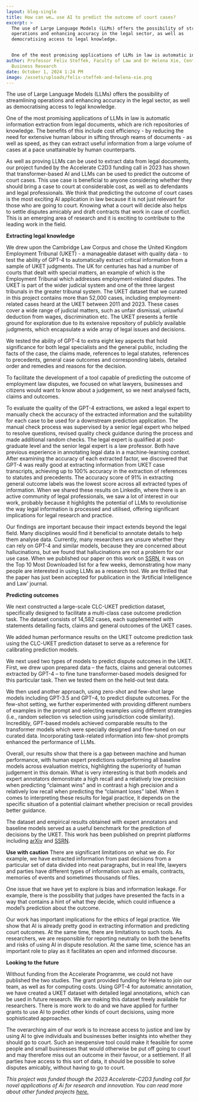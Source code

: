 ```yaml
---
layout: blog-single
title: How can we… use AI to predict the outcome of court cases?
excerpt: >
  The use of Large Language Models (LLMs) offers the possibility of streamlining
  operations and enhancing accuracy in the legal sector, as well as
  democratising access to legal knowledge.


  One of the most promising applications of LLMs in law is automatic information extraction from legal documents, which are rich repositories of knowledge. The benefits of this include cost efficiency - by reducing the need for extensive human labour in sifting through reams of documents - as well as speed, as they can extract useful information from a large volume of cases at a pace unattainable by human counterparts. 
author: Professor Felix Steffek, Faculty of Law and Dr Helena Xie, Centre for
  Business Research
date: October 1, 2024 1:24 PM
image: /assets/uploads/felix-steffek-and-helena-xie.png
---
```

The use of Large Language Models (LLMs) offers the possibility of streamlining operations and enhancing accuracy in the legal sector, as well as democratising access to legal knowledge.


One of the most promising applications of LLMs in law is automatic information extraction from legal documents, which are rich repositories of knowledge. The benefits of this include cost efficiency - by reducing the need for extensive human labour in sifting through reams of documents - as well as speed, as they can extract useful information from a large volume of cases at a pace unattainable by human counterparts. 


As well as proving LLMs can be used to extract data from legal documents, our project funded by the Accelerate C2D3 funding call in 2023 has shown that transformer-based AI and LLMs can be used to predict the outcome of court cases. This use case is beneficial to anyone considering whether they should bring a case to court at considerable cost, as well as to defendants and legal professionals. We think that predicting the outcome of court cases is the most exciting AI application in law because it is not just relevant for those who are going to court. Knowing what a court will decide also helps to settle disputes amicably and draft contracts that work in case of conflict. This is an emerging area of research and it is exciting to contribute to the leading work in the field. 


**Extracting legal knowledge**


We drew upon the Cambridge Law Corpus and chose the United Kingdom Employment Tribunal (UKET) - a manageable dataset with quality data - to test the ability of GPT-4 to automatically extract critical information from a sample of UKET judgments. The UK for centuries has had a number of courts that dealt with special matters, an example of which is the Employment Tribunal which addresses employment-related disputes. The UKET is part of the wider judicial system and one of the three largest tribunals in the greater tribunal system. The UKET dataset that we curated in this project contains more than 52,000 cases, including employment-related cases heard at the UKET between 2011 and 2023. These cases cover a wide range of judicial matters, such as unfair dismissal, unlawful deduction from wages, discrimination etc.  The UKET presents a fertile ground for exploration due to its extensive repository of publicly available judgments, which encapsulate a wide array of legal issues and decisions. 


We tested the ability of GPT-4 to extra eight key aspects that hold significance for both legal specialists and the general public, including the facts of the case, the claims made, references to legal statutes, references to precedents, general case outcomes and corresponding labels, detailed order and remedies and reasons for the decision. 


To facilitate the development of a tool capable of predicting the outcome of employment law disputes, we focused on what lawyers, businesses and citizens would want to know about a judgement, so we next analysed facts, claims and outcomes.


To evaluate the quality of the GPT-4 extractions, we asked a legal expert to manually check the accuracy of the extracted information and the suitability for each case to be used for a downstream prediction application. The manual check process was supervised by a senior legal expert who helped to resolve questions, revised quality check guidance during the process and made additional random checks. The legal expert is qualified at post-graduate level and the senior legal expert is a law professor. Both have previous experience in annotating legal data in a machine-learning context. After examining the accuracy of each extracted factor, we discovered that GPT-4 was really good at extracting information from UKET case transcripts, achieving up to 100% accuracy in the extraction of references to statutes and precedents. The accuracy score of 91% in extracting general outcome labels was the lowest score across all extracted types of information. When we shared these results on LinkedIn, where there is an active community of legal professionals, we saw a lot of interest in our work, probably because it highlights the potential of LLMs to revolutionise the way legal information is processed and utilised, offering significant implications for legal research and practice.


Our findings are important because their impact extends beyond the legal field. Many disciplines would find it beneficial to annotate details to help them analyse data. Currently, many researchers are unsure whether they can rely on GPT-4 and similar models, because they are concerned about hallucinations, but we found that hallucinations are not a problem for our use case. When we published our paper on this work on [SSRN](https://ssrn.com/abstract=4776160), it was on the Top 10 Most Downloaded list for a few weeks, demonstrating how many people are interested in using LLMs as a research tool. We are thrilled that the paper has just been accepted for publication in the ‘Artificial Intelligence and Law’ journal.


**Predicting outcomes**


We next constructed a large-scale CLC-UKET prediction dataset, specifically designed to facilitate a multi-class case outcome prediction task. The dataset consists of 14,582 cases, each supplemented with statements detailing facts, claims and general outcomes of the UKET cases.


We added human performance results on the UKET outcome prediction task using the CLC-UKET prediction dataset to serve as a reference for calibrating prediction models. 


We next used two types of models to predict dispute outcomes in the UKET. First, we drew upon prepared data – the facts, claims and general outcomes extracted by GPT-4 – to fine tune transformer-based models designed for this particular task. Then we tested them on the held-out test data.


We then used another approach, using zero-shot and few-shot large models including GPT-3.5 and GPT–4, to predict dispute outcomes. For the few-shot setting, we further experimented with providing different numbers of examples in the prompt and selecting examples using different strategies (i.e., random selection vs selection using jurisdiction code similarity). Incredibly, GPT-based models achieved comparable results to the transformer models which were specially designed and fine-tuned on our curated data. Incorporating task-related information into few-shot prompts enhanced the performance of LLMs. 


Overall, our results show that there is a gap between machine and human performance, with human expert predictions outperforming all baseline models across evaluation metrics, highlighting the superiority of human judgement in this domain. What is very interesting is that both models and expert annotators demonstrate a high recall and a relatively low precision when predicting “claimant wins” and in contrast a high precision and a relatively low recall when predicting the “claimant loses” label. When it comes to interpreting these results for legal practice, it depends on the specific situation of a potential claimant whether precision or recall provides better guidance. 


The dataset and empirical results obtained with expert annotators and baseline models served as a useful benchmark for the prediction of decisions by the UKET. This work has been published on preprint platforms including [arXiv](https://www.arxiv.org/pdf/2409.08098) and [SSRN](https://papers.ssrn.com/sol3/papers.cfm?abstract_id=4954617). 


**Use with caution**
There are significant limitations on what we do. For example, we have extracted information from past decisions from a particular set of data divided into neat paragraphs, but in real life, lawyers and parties have different types of information such as emails, contracts, memories of events and sometimes thousands of files.


One issue that we have yet to explore is bias and information leakage. For example, there is the possibility that judges have presented the facts in a way that contains a hint of what they decide, which could influence a model’s prediction about the outcome.


Our work has important implications for the ethics of legal practice. We show that AI is already pretty good in extracting information and predicting court outcomes. At the same time, there are limitations to such tools. As researchers, we are responsible for reporting neutrally on both the benefits and risks of using AI in dispute resolution. At the same time, science has an important role to play as it facilitates an open and informed discourse.


**Looking to the future**


Without funding from the Accelerate Programme, we could not have published the two studies. The grant provided funding for Helena to join our team, as well as for computing costs. Using GPT-4 for automatic annotation, we have created a UKET dataset with detailed legal annotations, which can be used in future research. We are making this dataset freely available for researchers. There is more work to do and we have applied for further grants to use AI to predict other kinds of court decisions, using more sophisticated approaches.


The overarching aim of our work is to increase access to justice and law by using AI to give individuals and businesses better insights into whether they should go to court. Such an inexpensive tool could make it feasible for some people and small businesses that would otherwise be put off going to court and may therefore miss out an outcome in their favour, or a settlement. If all parties have access to this sort of data, it should be possible to solve disputes amicably, without having to go to court.

*T﻿his project was funded though the 2023 Accelerate-C2D3 funding call for novel applications of Ai for research and innovation. You can read more about other funded projects  [here. ](https://science.ai.cam.ac.uk/news/2023-10-26-pursuing-innovative-applications-of-ai-in-research-and-real-world-contexts-%E2%80%93-announcing-our-2023-projects.html)*